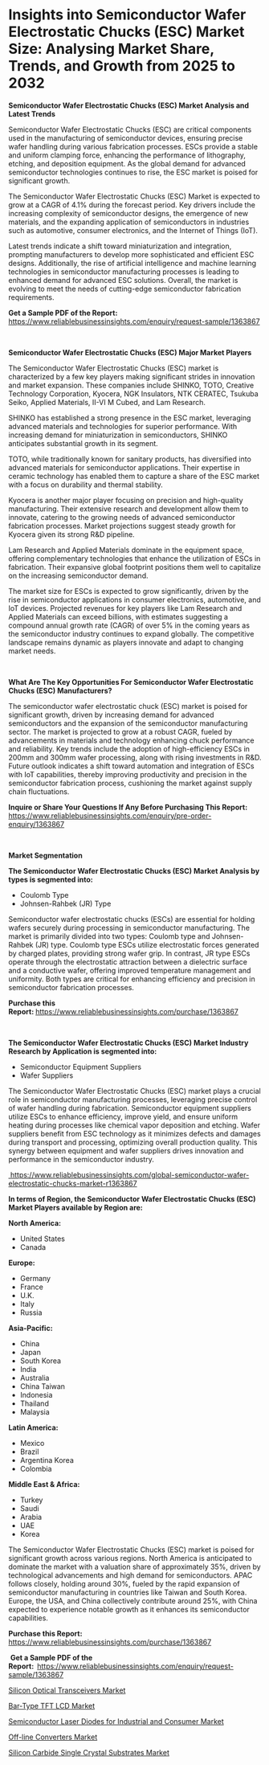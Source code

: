 <p><h1>Insights into Semiconductor Wafer Electrostatic Chucks (ESC) Market Size: Analysing Market Share, Trends, and Growth from 2025 to 2032</h1></p><p><strong>Semiconductor Wafer Electrostatic Chucks (ESC) Market Analysis and Latest Trends</strong></p>
<p><p>Semiconductor Wafer Electrostatic Chucks (ESC) are critical components used in the manufacturing of semiconductor devices, ensuring precise wafer handling during various fabrication processes. ESCs provide a stable and uniform clamping force, enhancing the performance of lithography, etching, and deposition equipment. As the global demand for advanced semiconductor technologies continues to rise, the ESC market is poised for significant growth.</p><p>The Semiconductor Wafer Electrostatic Chucks (ESC) Market is expected to grow at a CAGR of 4.1% during the forecast period. Key drivers include the increasing complexity of semiconductor designs, the emergence of new materials, and the expanding application of semiconductors in industries such as automotive, consumer electronics, and the Internet of Things (IoT). </p><p>Latest trends indicate a shift toward miniaturization and integration, prompting manufacturers to develop more sophisticated and efficient ESC designs. Additionally, the rise of artificial intelligence and machine learning technologies in semiconductor manufacturing processes is leading to enhanced demand for advanced ESC solutions. Overall, the market is evolving to meet the needs of cutting-edge semiconductor fabrication requirements.</p></p>
<p><strong>Get a Sample PDF of the Report:&nbsp;</strong> <a href="https://www.reliablebusinessinsights.com/enquiry/request-sample/1363867?utm_campaign=1847&utm_medium=2&utm_source=Github&utm_content=ia&utm_term=13022025&utm_id=semiconductor-wafer-electrostatic-chucks-esc">https://www.reliablebusinessinsights.com/enquiry/request-sample/1363867</a></p>
<p>&nbsp;</p>
<p><strong>Semiconductor Wafer Electrostatic Chucks (ESC) Major Market Players</strong></p>
<p><p>The Semiconductor Wafer Electrostatic Chucks (ESC) market is characterized by a few key players making significant strides in innovation and market expansion. These companies include SHINKO, TOTO, Creative Technology Corporation, Kyocera, NGK Insulators, NTK CERATEC, Tsukuba Seiko, Applied Materials, II-VI M Cubed, and Lam Research.</p><p>SHINKO has established a strong presence in the ESC market, leveraging advanced materials and technologies for superior performance. With increasing demand for miniaturization in semiconductors, SHINKO anticipates substantial growth in its segment.</p><p>TOTO, while traditionally known for sanitary products, has diversified into advanced materials for semiconductor applications. Their expertise in ceramic technology has enabled them to capture a share of the ESC market with a focus on durability and thermal stability.</p><p>Kyocera is another major player focusing on precision and high-quality manufacturing. Their extensive research and development allow them to innovate, catering to the growing needs of advanced semiconductor fabrication processes. Market projections suggest steady growth for Kyocera given its strong R&D pipeline.</p><p>Lam Research and Applied Materials dominate in the equipment space, offering complementary technologies that enhance the utilization of ESCs in fabrication. Their expansive global footprint positions them well to capitalize on the increasing semiconductor demand.</p><p>The market size for ESCs is expected to grow significantly, driven by the rise in semiconductor applications in consumer electronics, automotive, and IoT devices. Projected revenues for key players like Lam Research and Applied Materials can exceed billions, with estimates suggesting a compound annual growth rate (CAGR) of over 5% in the coming years as the semiconductor industry continues to expand globally. The competitive landscape remains dynamic as players innovate and adapt to changing market needs.</p></p>
<p>&nbsp;</p>
<p><strong>What Are The Key Opportunities For Semiconductor Wafer Electrostatic Chucks (ESC) Manufacturers?</strong></p>
<p><p>The semiconductor wafer electrostatic chuck (ESC) market is poised for significant growth, driven by increasing demand for advanced semiconductors and the expansion of the semiconductor manufacturing sector. The market is projected to grow at a robust CAGR, fueled by advancements in materials and technology enhancing chuck performance and reliability. Key trends include the adoption of high-efficiency ESCs in 200mm and 300mm wafer processing, along with rising investments in R&D. Future outlook indicates a shift toward automation and integration of ESCs with IoT capabilities, thereby improving productivity and precision in the semiconductor fabrication process, cushioning the market against supply chain fluctuations.</p></p>
<p><strong>Inquire or Share Your Questions If Any Before Purchasing This Report:</strong> <a href="https://www.reliablebusinessinsights.com/enquiry/pre-order-enquiry/1363867?utm_campaign=1847&utm_medium=2&utm_source=Github&utm_content=ia&utm_term=13022025&utm_id=semiconductor-wafer-electrostatic-chucks-esc">https://www.reliablebusinessinsights.com/enquiry/pre-order-enquiry/1363867</a></p>
<p>&nbsp;</p>
<p><strong>Market Segmentation</strong></p>
<p><strong>The Semiconductor Wafer Electrostatic Chucks (ESC) Market Analysis by types is segmented into:</strong></p>
<p><ul><li>Coulomb Type</li><li>Johnsen-Rahbek (JR) Type</li></ul></p>
<p><p>Semiconductor wafer electrostatic chucks (ESCs) are essential for holding wafers securely during processing in semiconductor manufacturing. The market is primarily divided into two types: Coulomb type and Johnsen-Rahbek (JR) type. Coulomb type ESCs utilize electrostatic forces generated by charged plates, providing strong wafer grip. In contrast, JR type ESCs operate through the electrostatic attraction between a dielectric surface and a conductive wafer, offering improved temperature management and uniformity. Both types are critical for enhancing efficiency and precision in semiconductor fabrication processes.</p></p>
<p><strong>Purchase this Report:&nbsp;</strong><a href="https://www.reliablebusinessinsights.com/purchase/1363867?utm_campaign=1847&utm_medium=2&utm_source=Github&utm_content=ia&utm_term=13022025&utm_id=semiconductor-wafer-electrostatic-chucks-esc">https://www.reliablebusinessinsights.com/purchase/1363867</a></p>
<p>&nbsp;</p>
<p><strong>The Semiconductor Wafer Electrostatic Chucks (ESC) Market Industry Research by Application is segmented into:</strong></p>
<p><ul><li>Semiconductor Equipment Suppliers</li><li>Wafer Suppliers</li></ul></p>
<p><p>The Semiconductor Wafer Electrostatic Chucks (ESC) market plays a crucial role in semiconductor manufacturing processes, leveraging precise control of wafer handling during fabrication. Semiconductor equipment suppliers utilize ESCs to enhance efficiency, improve yield, and ensure uniform heating during processes like chemical vapor deposition and etching. Wafer suppliers benefit from ESC technology as it minimizes defects and damages during transport and processing, optimizing overall production quality. This synergy between equipment and wafer suppliers drives innovation and performance in the semiconductor industry.</p></p>
<p><a href="https://www.reliablebusinessinsights.com/global-semiconductor-wafer-electrostatic-chucks-market-r1363867?utm_campaign=1847&utm_medium=2&utm_source=Github&utm_content=ia&utm_term=13022025&utm_id=semiconductor-wafer-electrostatic-chucks-esc">&nbsp;https://www.reliablebusinessinsights.com/global-semiconductor-wafer-electrostatic-chucks-market-r1363867</a></p>
<p><strong>In terms of Region, the Semiconductor Wafer Electrostatic Chucks (ESC) Market Players available by Region are:</strong></p>
<p>
    <p> <strong> North America: </strong>
        <ul>
            <li>United States</li>
            <li>Canada</li>
        </ul>
        </p> 
    <p> <strong> Europe: </strong>
        <ul>
            <li>Germany</li>
            <li>France</li>
            <li>U.K.</li>
            <li>Italy</li>
            <li>Russia</li>
        </ul>
        </p> 
    <p> <strong> Asia-Pacific: </strong>
        <ul>
            <li>China</li>
            <li>Japan</li>
            <li>South Korea</li>
            <li>India</li>
            <li>Australia</li>
            <li>China Taiwan</li>
            <li>Indonesia</li>
            <li>Thailand</li>
            <li>Malaysia</li>
        </ul>
        </p> 
    <p> <strong> Latin America: </strong>
        <ul>
            <li>Mexico</li>
            <li>Brazil</li>
            <li>Argentina Korea</li>
            <li>Colombia</li>
        </ul>
        </p> 
    <p> <strong> Middle East & Africa: </strong>
        <ul>
            <li>Turkey</li>
            <li>Saudi</li>
            <li>Arabia</li>
            <li>UAE</li>
            <li>Korea</li>
        </ul>
    </p>
    </p>
<p><p>The Semiconductor Wafer Electrostatic Chucks (ESC) market is poised for significant growth across various regions. North America is anticipated to dominate the market with a valuation share of approximately 35%, driven by technological advancements and high demand for semiconductors. APAC follows closely, holding around 30%, fueled by the rapid expansion of semiconductor manufacturing in countries like Taiwan and South Korea. Europe, the USA, and China collectively contribute around 25%, with China expected to experience notable growth as it enhances its semiconductor capabilities.</p></p>
<p><strong>Purchase this Report: </strong><a href="https://www.reliablebusinessinsights.com/purchase/1363867?utm_campaign=1847&utm_medium=2&utm_source=Github&utm_content=ia&utm_term=13022025&utm_id=semiconductor-wafer-electrostatic-chucks-esc">https://www.reliablebusinessinsights.com/purchase/1363867</a></p>
<p>&nbsp;<strong>Get a Sample PDF of the Report:&nbsp;&nbsp;</strong><a href="https://www.reliablebusinessinsights.com/enquiry/request-sample/1363867?utm_campaign=1847&utm_medium=2&utm_source=Github&utm_content=ia&utm_term=13022025&utm_id=semiconductor-wafer-electrostatic-chucks-esc">https://www.reliablebusinessinsights.com/enquiry/request-sample/1363867</a></p>
<p><strong></strong></p>
<p><p><a href="https://github.com/feeqahrndz/Market-Research-Report-List-1/blob/main/silicon-optical-transceivers-market.md?utm_campaign=1847&utm_medium=2&utm_source=Github&utm_content=ia&utm_term=13022025&utm_id=semiconductor-wafer-electrostatic-chucks-esc">Silicon Optical Transceivers Market</a></p><p><a href="https://github.com/taxyevgwlle/Market-Research-Report-List-1/blob/main/bar-type-tft-lcd-market.md?utm_campaign=1847&utm_medium=2&utm_source=Github&utm_content=ia&utm_term=13022025&utm_id=semiconductor-wafer-electrostatic-chucks-esc">Bar-Type TFT LCD Market</a></p><p><a href="https://github.com/donkalucine10/Market-Research-Report-List-1/blob/main/semiconductor-laser-diodes-for-industrial-and-consumer-market.md?utm_campaign=1847&utm_medium=2&utm_source=Github&utm_content=ia&utm_term=13022025&utm_id=semiconductor-wafer-electrostatic-chucks-esc">Semiconductor Laser Diodes for Industrial and Consumer Market</a></p><p><a href="https://github.com/kaqiewan/Market-Research-Report-List-1/blob/main/off-line-converters-market.md?utm_campaign=1847&utm_medium=2&utm_source=Github&utm_content=ia&utm_term=13022025&utm_id=semiconductor-wafer-electrostatic-chucks-esc">Off-line Converters Market</a></p><p><a href="https://github.com/elodielamto06/Market-Research-Report-List-1/blob/main/silicon-carbide-single-crystal-substrates-market.md?utm_campaign=1847&utm_medium=2&utm_source=Github&utm_content=ia&utm_term=13022025&utm_id=semiconductor-wafer-electrostatic-chucks-esc">Silicon Carbide Single Crystal Substrates Market</a></p></p>